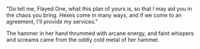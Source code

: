 "Do tell me, Flayed One, what this plan of yours is, so that I may aid you in the chaos you bring. Hexes come in many ways, and if we come to an agreement, I'll provide my services."

The hammer in her hand thrummed with arcane energy, and faint whispers and screams came from the oddly cold metal of her hammer.